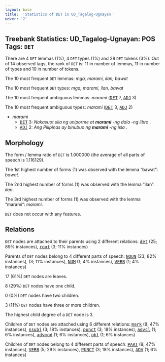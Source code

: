 ```yaml
---
layout: base
title:  'Statistics of DET in UD_Tagalog-Ugnayan'
udver: '2'
---
```


## Treebank Statistics: UD_Tagalog-Ugnayan: POS Tags: `DET`

There are 4 `DET` lemmas (1%), 4 `DET` types (1%) and 28 `DET` tokens (3%).
Out of 14 observed tags, the rank of `DET` is: 11 in number of lemmas, 11 in number of types and 10 in number of tokens.

The 10 most frequent `DET` lemmas: <em>mga, marami, ilan, bawat</em>

The 10 most frequent `DET` types:  <em>mga, marami, ilan, bawat</em>

The 10 most frequent ambiguous lemmas: <em>marami</em> (<tt><a href="tl_ugnayan-pos-DET.html">DET</a></tt> 7, <tt><a href="tl_ugnayan-pos-ADJ.html">ADJ</a></tt> 3)

The 10 most frequent ambiguous types:  <em>marami</em> (<tt><a href="tl_ugnayan-pos-DET.html">DET</a></tt> 3, <tt><a href="tl_ugnayan-pos-ADJ.html">ADJ</a></tt> 2)


* <em>marami</em>
  * <tt><a href="tl_ugnayan-pos-DET.html">DET</a></tt> 3: <em>Nakasuot sila ng uniporme at <b>marami</b> -ng dala -ng libro .</em>
  * <tt><a href="tl_ugnayan-pos-ADJ.html">ADJ</a></tt> 2: <em>Ang Pilipinas ay binubuo ng <b>marami</b> -ng isla .</em>

## Morphology

The form / lemma ratio of `DET` is 1.000000 (the average of all parts of speech is 1.116129).

The 1st highest number of forms (1) was observed with the lemma “bawat”: <em>bawat</em>.

The 2nd highest number of forms (1) was observed with the lemma “ilan”: <em>ilan</em>.

The 3rd highest number of forms (1) was observed with the lemma “marami”: <em>marami</em>.

`DET` does not occur with any features.


## Relations

`DET` nodes are attached to their parents using 2 different relations: <tt><a href="tl_ugnayan-dep-det.html">det</a></tt> (25; 89% instances), <tt><a href="tl_ugnayan-dep-root.html">root</a></tt> (3; 11% instances)

Parents of `DET` nodes belong to 4 different parts of speech: <tt><a href="tl_ugnayan-pos-NOUN.html">NOUN</a></tt> (23; 82% instances),  (3; 11% instances), <tt><a href="tl_ugnayan-pos-NUM.html">NUM</a></tt> (1; 4% instances), <tt><a href="tl_ugnayan-pos-VERB.html">VERB</a></tt> (1; 4% instances)

17 (61%) `DET` nodes are leaves.

8 (29%) `DET` nodes have one child.

0 (0%) `DET` nodes have two children.

3 (11%) `DET` nodes have three or more children.

The highest child degree of a `DET` node is 3.

Children of `DET` nodes are attached using 6 different relations: <tt><a href="tl_ugnayan-dep-mark.html">mark</a></tt> (8; 47% instances), <tt><a href="tl_ugnayan-dep-nsubj.html">nsubj</a></tt> (3; 18% instances), <tt><a href="tl_ugnayan-dep-punct.html">punct</a></tt> (3; 18% instances), <tt><a href="tl_ugnayan-dep-advcl.html">advcl</a></tt> (1; 6% instances), <tt><a href="tl_ugnayan-dep-advmod.html">advmod</a></tt> (1; 6% instances), <tt><a href="tl_ugnayan-dep-obl.html">obl</a></tt> (1; 6% instances)

Children of `DET` nodes belong to 4 different parts of speech: <tt><a href="tl_ugnayan-pos-PART.html">PART</a></tt> (8; 47% instances), <tt><a href="tl_ugnayan-pos-VERB.html">VERB</a></tt> (5; 29% instances), <tt><a href="tl_ugnayan-pos-PUNCT.html">PUNCT</a></tt> (3; 18% instances), <tt><a href="tl_ugnayan-pos-ADV.html">ADV</a></tt> (1; 6% instances)

